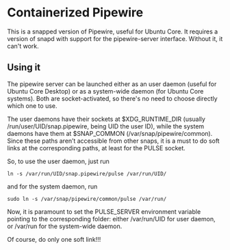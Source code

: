 # Containerized Pipewire

This is a snapped version of Pipewire, useful for Ubuntu Core.
It requires a version of snapd with support for the pipewire-server
interface. Without it, it can't work.

## Using it

The pipewire server can be launched either as an user daemon (useful
for Ubuntu Core Desktop) or as a system-wide daemon (for Ubuntu Core
systems). Both are socket-activated, so there's no need to choose
directly which one to use.

The user daemons have their sockets at $XDG_RUNTIME_DIR
(usually /run/user/UID/snap.pipewire, being UID the user ID), while the
system daemons have them at $SNAP_COMMON (/var/snap/pipewire/common).
Since these paths aren’t accessible from other snaps, it is a must to
do soft links at the corresponding paths, at least for the PULSE socket.

So, to use the user daemon, just run

    ln -s /var/run/UID/snap.pipewire/pulse /var/run/UID/

and for the system daemon, run

    sudo ln -s /var/snap/pipewire/common/pulse /var/run/

Now, it is paramount to set the PULSE_SERVER environment variable pointing
to the corresponding folder: either /var/run/UID for user daemon, or
/var/run for the system-wide daemon.

Of course, do only one soft link!!!
